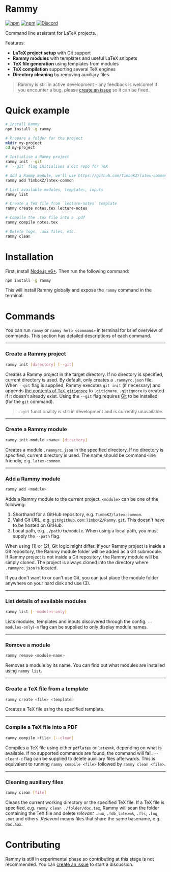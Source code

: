 # Rammy

[![npm](https://img.shields.io/npm/v/rammy.svg)](https://www.npmjs.com/package/rammy)
[![npm](https://img.shields.io/npm/dt/rammy.svg)](https://www.npmjs.com/package/rammy)
[![Discord](https://discordapp.com/api/guilds/439239249397678080/widget.png)](https://discord.gg/B7QVaDb)


Command line assistant for LaTeX projects.

Features:
* **LaTeX project setup** with Git support
* **Rammy modules** with templates and useful LaTeX snippets
* **TeX file generation** using templates from modules
* **TeX compilation** supporting several TeX engines
* **Directory cleaning** by removing auxiliary files

> Rammy is still in active development - any feedback is welcome! If you encounter a bug, please [create an issue](https://github.com/TimboKZ/Rammy/issues) so it can be fixed.

# Quick example

```bash
# Install Rammy
npm install -g rammy

# Prepare a folder for the project
mkdir my-project
cd my-project

# Initialise a Rammy project
rammy init --git
# `--git` flag initialises a Git repo for TeX

# Add a Rammy module, we'll use https://github.com/TimboKZ/latex-common
rammy add TimboKZ/latex-common

# List available modules, templates, inputs
rammy list

# Create a TeX file from `lecture-notes` template
rammy create notes.tex lecture-notes

# Compile the .tex file into a .pdf
rammy compile notes.tex

# Delete logs, .aux files, etc.
rammy clean
```

# Installation

First, install [Node.js v6+](https://nodejs.org/). Then run the following command:

```bash
npm install -g rammy
```

This will install Rammy globally and expose the `rammy` command in the terminal.

# Commands

You can run `rammy` or `rammy help <command>` in terminal for brief overview of commands. This section has detailed descriptions of each command.

------------


### Create a Rammy project

```bash
rammy init [directory] [--git]
```

Creates a Rammy project in the target directory. If no directory is specified, current directory is used. By default, only creates a `.rammyrc.json` file. When `--git` flag is supplied, Rammy executes `git init` (if necessary) and appends [the contents of `TeX.gitignore`](./assets/TeX.gitignore) to `.gitignore`. `.gitignore` is created if it doesn't already exist. Using the `--git` flag requires [Git](https://git-scm.com/) to be installed (for the `git` command).

> `--git` functionality is still in development and is currently unavailable.


------------


### Create a Rammy module

```bash
rammy init-module <name> [directory]
```

Creates a module `.rammyrc.json` in the specified directory. If no directory is specified, current directory is used. The name should be command-line friendly, e.g. `latex-common`.


------------


### Add a Rammy module

```bash
rammy add <module>
```

Adds a Rammy module to the current project. `<module>` can be one of the following:

1. Shorthand for a GitHub repository, e.g. `TimboKZ/latex-common`.
2. Valid Git URL, e.g. `git@github.com:TimboKZ/Rammy.git`. This doesn't have to be hosted on GitHub.
3. Local path, e.g. `./path/to/module`. When using a local path, you must supply the `--path` flag.

When using (1) or (2), Git logic might differ. If your Rammy project is inside a Git repository, the Rammy module folder will be added as a Git submodule. If Rammy project is not inside a Git repository, the Rammy module will be simply cloned. The project is always cloned into the directory where `.rammyrc.json` is located.

If you don't want to or can't use Git, you can just place the module folder anywhere on your hard disk and use (3).


------------


### List details of available modules

```bash
rammy list [--modules-only]
```

Lists modules, templates and inputs discovered through the config. `--modules-only`/`-m` flag can be supplied to only display module names.


------------


### Remove a module

```bash
rammy remove <module-name>
```

Removes a module by its name. You can find out what modules are installed using `rammy list`.


------------


### Create a TeX file from a template

```bash
rammy create <file> <template>
```

Creates a TeX file using the specified template.


------------


### Compile a TeX file into a PDF

```bash
rammy compile <file> [--clean]
```

Compiles a TeX file using either `pdflatex` or `latexmk`, depending on what is available. If no supported commands are found, the command will fail. `--clean`/`-c` flag can be supplied to delete auxiliary files afterwards. This is equivalent to running `rammy compile <file>` followed by `rammy clean <file>`.


------------


### Cleaning auxiliary files

```bash
rammy clean [file]
```

Cleans the current working directory or the specified TeX file. If a TeX file is specified, e.g. `rammy clean ./folder/doc.tex`, Rammy will scan the folder containing the TeX file and delete *relevant* `.aux`, `.fdb_latexmk`, `.fls`, `.log`, `.out` and others. *Relevant* means files that share the same basename, e.g. `doc.aux`.


# Contributing

Rammy is still in experimental phase so contributing at this stage is not recommended. You can [create an issue](https://github.com/TimboKZ/Rammy/issues) to start a discussion.
